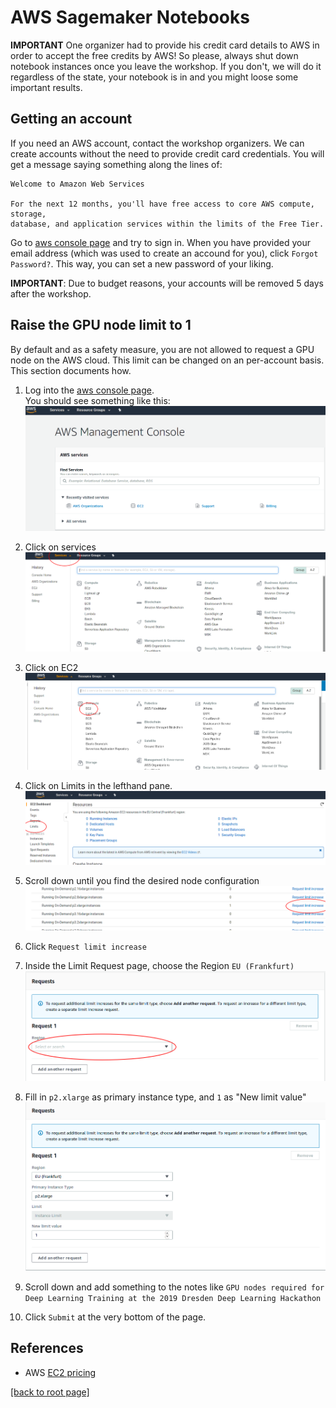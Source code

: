 # AWS Sagemaker Notebooks

**IMPORTANT** One organizer had to provide his credit card details to AWS in order to accept the free credits by AWS! So please, always shut down notebook instances once you leave the workshop. If you don't, we will do it regardless of the state, your notebook is in and you might loose some important results. 

## Getting an account

If you need an AWS account, contact the workshop organizers. We can create accounts without the need to provide credit card credentials. You will get a message saying something along the lines of:

``` text
Welcome to Amazon Web Services

For the next 12 months, you'll have free access to core AWS compute, storage, 
database, and application services within the limits of the Free Tier.
```

Go to [aws console page](aws.amazon.com/console/) and try to sign in. When you have provided your email address (which was used to create an accound for you), click `Forgot Password?`. This way, you can set a new password of your liking.

**IMPORTANT**: Due to budget reasons, your accounts will be removed 5 days after the workshop.


## Raise the GPU node limit to 1

By default and as a safety measure, you are not allowed to request a GPU node on the AWS cloud. This limit can be changed on an per-account basis. This section documents how.

1. Log into the [aws console page](aws.amazon.com/console/).  
   You should see something like this:  
   ![](aws-console.png)

2. Click on services  
![](aws-console-services.png)

3. Click on EC2  
![](aws-console-services-EC2.png)

4. Click on Limits in the lefthand pane.  
![](aws-console-services-EC2-limits.png)

5. Scroll down until you find the desired node configuration  
![](aws-console-services-EC2-limits-p2.xlarge.png)

6. Click `Request limit increase`

7. Inside the Limit Request page, choose the Region `EU (Frankfurt)`  
![](aws-console-services-EC2-limits-requests-region.png)

8. Fill in `p2.xlarge` as primary instance type, and `1` as "New limit value"  
![](aws-console-services-EC2-limits-requests-region-alldetails.png)

9. Scroll down and add something to the notes like `GPU nodes required for Deep Learning Training at the 2019 Dresden Deep Learning Hackathon`

10. Click `Submit` at the very bottom of the page.


## References

- AWS [EC2 pricing](https://aws.amazon.com/ec2/pricing/on-demand/)

[[back to root page]](../../README.md)
